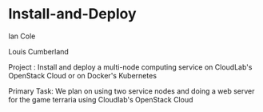 # Install-and-Deploy
Ian Cole

Louis Cumberland

Project : Install and deploy a multi-node computing service on CloudLab's OpenStack Cloud or on Docker's Kubernetes

Primary Task:
We plan on using two service nodes and doing a web server for the game terraria using Cloudlab's OpenStack Cloud

